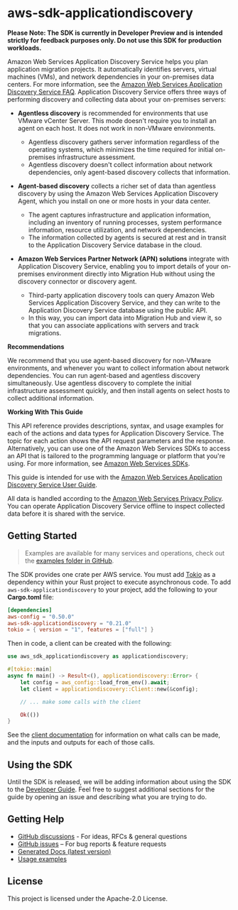# aws-sdk-applicationdiscovery

**Please Note: The SDK is currently in Developer Preview and is intended strictly for
feedback purposes only. Do not use this SDK for production workloads.**

Amazon Web Services Application Discovery Service helps you plan application migration projects. It automatically identifies servers, virtual machines (VMs), and network dependencies in your on-premises data centers. For more information, see the [Amazon Web Services Application Discovery Service FAQ](http://aws.amazon.com/application-discovery/faqs/). Application Discovery Service offers three ways of performing discovery and collecting data about your on-premises servers:
  - __Agentless discovery__ is recommended for environments that use VMware vCenter Server. This mode doesn't require you to install an agent on each host. It does not work in non-VMware environments.
    - Agentless discovery gathers server information regardless of the operating systems, which minimizes the time required for initial on-premises infrastructure assessment.
    - Agentless discovery doesn't collect information about network dependencies, only agent-based discovery collects that information.

  - __Agent-based discovery__ collects a richer set of data than agentless discovery by using the Amazon Web Services Application Discovery Agent, which you install on one or more hosts in your data center.
    - The agent captures infrastructure and application information, including an inventory of running processes, system performance information, resource utilization, and network dependencies.
    - The information collected by agents is secured at rest and in transit to the Application Discovery Service database in the cloud.

  - __Amazon Web Services Partner Network (APN) solutions__ integrate with Application Discovery Service, enabling you to import details of your on-premises environment directly into Migration Hub without using the discovery connector or discovery agent.
    - Third-party application discovery tools can query Amazon Web Services Application Discovery Service, and they can write to the Application Discovery Service database using the public API.
    - In this way, you can import data into Migration Hub and view it, so that you can associate applications with servers and track migrations.

__Recommendations__

We recommend that you use agent-based discovery for non-VMware environments, and whenever you want to collect information about network dependencies. You can run agent-based and agentless discovery simultaneously. Use agentless discovery to complete the initial infrastructure assessment quickly, and then install agents on select hosts to collect additional information.

__Working With This Guide__

This API reference provides descriptions, syntax, and usage examples for each of the actions and data types for Application Discovery Service. The topic for each action shows the API request parameters and the response. Alternatively, you can use one of the Amazon Web Services SDKs to access an API that is tailored to the programming language or platform that you're using. For more information, see [Amazon Web Services SDKs](http://aws.amazon.com/tools/#SDKs).

This guide is intended for use with the [Amazon Web Services Application Discovery Service User Guide](http://docs.aws.amazon.com/application-discovery/latest/userguide/).

All data is handled according to the [Amazon Web Services Privacy Policy](http://aws.amazon.com/privacy/). You can operate Application Discovery Service offline to inspect collected data before it is shared with the service.

## Getting Started

> Examples are available for many services and operations, check out the
> [examples folder in GitHub](https://github.com/awslabs/aws-sdk-rust/tree/main/examples).

The SDK provides one crate per AWS service. You must add [Tokio](https://crates.io/crates/tokio)
as a dependency within your Rust project to execute asynchronous code. To add `aws-sdk-applicationdiscovery` to
your project, add the following to your **Cargo.toml** file:

```toml
[dependencies]
aws-config = "0.50.0"
aws-sdk-applicationdiscovery = "0.21.0"
tokio = { version = "1", features = ["full"] }
```

Then in code, a client can be created with the following:

```rust
use aws_sdk_applicationdiscovery as applicationdiscovery;

#[tokio::main]
async fn main() -> Result<(), applicationdiscovery::Error> {
    let config = aws_config::load_from_env().await;
    let client = applicationdiscovery::Client::new(&config);

    // ... make some calls with the client

    Ok(())
}
```

See the [client documentation](https://docs.rs/aws-sdk-applicationdiscovery/latest/aws_sdk_applicationdiscovery/client/struct.Client.html)
for information on what calls can be made, and the inputs and outputs for each of those calls.

## Using the SDK

Until the SDK is released, we will be adding information about using the SDK to the
[Developer Guide](https://docs.aws.amazon.com/sdk-for-rust/latest/dg/welcome.html). Feel free to suggest
additional sections for the guide by opening an issue and describing what you are trying to do.

## Getting Help

* [GitHub discussions](https://github.com/awslabs/aws-sdk-rust/discussions) - For ideas, RFCs & general questions
* [GitHub issues](https://github.com/awslabs/aws-sdk-rust/issues/new/choose) – For bug reports & feature requests
* [Generated Docs (latest version)](https://awslabs.github.io/aws-sdk-rust/)
* [Usage examples](https://github.com/awslabs/aws-sdk-rust/tree/main/examples)

## License

This project is licensed under the Apache-2.0 License.


